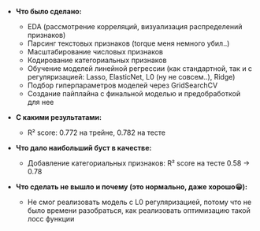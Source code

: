 * **Что было сделано:**
  - EDA (рассмотрение корреляций, визуализация распределений признаков)
  - Парсинг текстовых признаков (torque меня немного убил..)
  - Масштабирование числовых признаков
  - Кодирование категориальных признаков
  - Обучение моделей линейной регрессии (как стандартной, так и с регуляризацией: Lasso, ElasticNet, L0 (ну не совсем..), Ridge)
  - Подбор гиперпараметров моделей через GridSearchCV
  - Создание пайплайна с финальной моделью и предобработкой для нее

* **С какими результатами:**
  - R² score: 0.772 на трейне, 0.782 на тесте 

* **Что дало наибольший буст в качестве:**
  - Добавление категориальных признаков: R² score на тесте 0.58 -> 0.78

* **Что сделать не вышло и почему (это нормально, даже хорошо😀):**
  - Не смог реализовать модель с L0 регуляризацией, потому что не было времени разобраться, как реализовать оптимизацию такой лосс функции